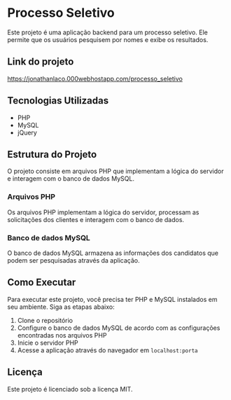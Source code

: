 # Processo Seletivo

Este projeto é uma aplicação backend para um processo seletivo. Ele permite que os usuários pesquisem por nomes e exibe os resultados.

## Link do projeto
https://jonathanlaco.000webhostapp.com/processo_seletivo



## Tecnologias Utilizadas

- PHP
- MySQL
- jQuery

## Estrutura do Projeto

O projeto consiste em arquivos PHP que implementam a lógica do servidor e interagem com o banco de dados MySQL.

### Arquivos PHP

Os arquivos PHP implementam a lógica do servidor, processam as solicitações dos clientes e interagem com o banco de dados.

### Banco de dados MySQL

O banco de dados MySQL armazena as informações dos candidatos que podem ser pesquisadas através da aplicação.

## Como Executar

Para executar este projeto, você precisa ter PHP e MySQL instalados em seu ambiente. Siga as etapas abaixo:

1. Clone o repositório
2. Configure o banco de dados MySQL de acordo com as configurações encontradas nos arquivos PHP
3. Inicie o servidor PHP
4. Acesse a aplicação através do navegador em `localhost:porta`

## Licença

Este projeto é licenciado sob a licença MIT.